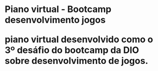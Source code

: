 <h1> Piano virtual - Bootcamp desenvolvimento jogos

<p> piano virtual desenvolvido como o 3º desáfio do bootcamp da DIO sobre desenvolvimento de jogos.

